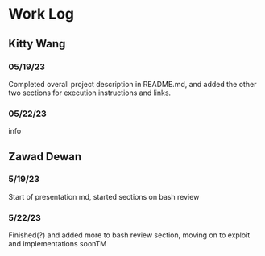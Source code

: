 # Work Log

## Kitty Wang

### 05/19/23

Completed overall project description in README.md, and added the other two sections for execution instructions and links.

### 05/22/23

info


## Zawad Dewan

### 5/19/23

Start of presentation md, started sections on bash review

### 5/22/23

Finished(?) and added more to bash review section, moving on to exploit and implementations soonTM
